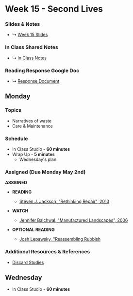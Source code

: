# Week 15 - Second Lives

### Slides & Notes 
* ↳ [Week 15 Slides]()
### In Class Shared Notes
* ↳ [In Class Notes](https://docs.google.com/document/d/1v2XqOosts9svJJ-VPiQWGzaDlGUvF5M6oRVBcvclF5c/edit?usp=sharing)
### Reading Response Google Doc
* ↳ [Response Document](https://docs.google.com/document/d/1bxzCl3ThtCbmegrYSj1Lctun7QHKK8tJAIiMKBz1zeQ/edit)

## Monday

### Topics
* Narratives of waste
* Care & Maintenance

### Schedule
* In Class Studio - __60 minutes__
* Wrap Up -  __5 minutes__
    * Wednesday's plan

### Assigned (Due Monday May 2nd)

__ASSIGNED__
* **READING**
    * [Steven J. Jackson, "Rethinking Repair", 2013](https://www.are.na/block/7607671)

* **WATCH**
    * [Jennifer Baichwal, "Manufactured Landscapes", 2006](https://archive.org/details/ManufacturedLandscapes_201902)

* **OPTIONAL READING**  
    * [Josh Lepawsky, "Reassembling Rubbish](https://mitpress.mit.edu/books/reassembling-rubbish)


### Additional Resources & References
* [Discard Studies](https://discardstudies.com/)

## Wednesday
* In Class Studio - __60 minutes__
